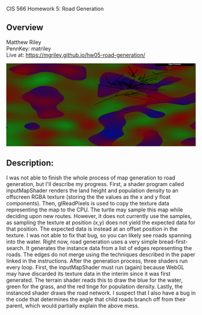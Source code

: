 CIS 566 Homework 5: Road Generation

## Overview

Matthew Riley\
PennKey: matriley\
Live at: https://mgriley.github.io/hw05-road-generation/

![](demo_shot.png)

## Description:

I was not able to finish the whole process of map generation to road generation, but I'll describe my progress. First, a shader program called inputMapShader renders the land height and population density to an offscreen RGBA texture (storing the the values as the x and y float components). Then, glReadPixels is used to copy the texture data representing the map to the CPU. The turtle may sample this map while deciding upon new routes. However, it does not currently use the samples, as sampling the texture at position (x,y) does not yield the expected data for that position. The expected data is instead at an offset position in the texture. I was not able to fix that bug, so you can likely see roads spanning into the water. Right now, road generation uses a very simple bread-first-search. It generates the instance data from a list of edges representing the roads. The edges do not merge using the techniques described in the paper linked in the instructions. After the generation process, three shaders run every loop. First, the inputMapShader must run (again) because WebGL may have discarded its texture data in the interim since it was first generated. The terrain shader reads this to draw the blue for the water, green for the grass, and the red tinge for population density. Lastly, the instanced shader draws the road network. I suspect that I also have a bug in the code that determines the angle that child roads branch off from their parent, which would partially explain the above mess.

